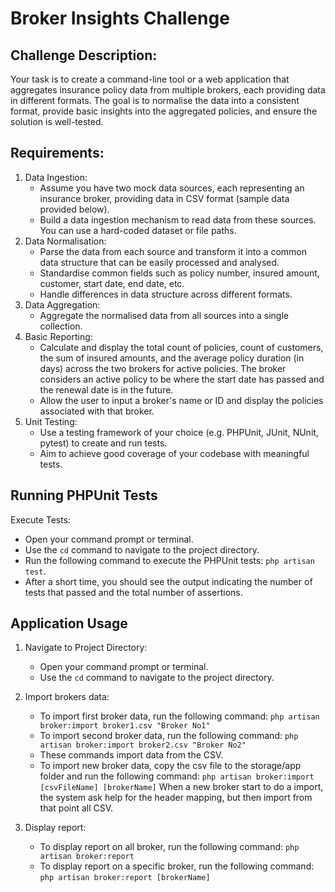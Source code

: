 # Broker Insights Challenge

## Challenge Description:
Your task is to create a command-line tool or a web application that aggregates insurance policy
data from multiple brokers, each providing data in different formats. The goal is to normalise the
data into a consistent format, provide basic insights into the aggregated policies, and ensure the
solution is well-tested.

## Requirements:
1. Data Ingestion:
    - Assume you have two mock data sources, each representing an insurance broker,
      providing data in CSV format (sample data provided below).
    - Build a data ingestion mechanism to read data from these sources. You can use a
      hard-coded dataset or file paths.
2. Data Normalisation:
    - Parse the data from each source and transform it into a common data structure that
      can be easily processed and analysed.
    - Standardise common fields such as policy number, insured amount, customer, start
      date, end date, etc.
    - Handle differences in data structure across different formats.
3. Data Aggregation:
    - Aggregate the normalised data from all sources into a single collection.
4. Basic Reporting:
    - Calculate and display the total count of policies, count of customers, the sum of
      insured amounts, and the average policy duration (in days) across the two brokers
      for active policies. The broker considers an active policy to be where the start date
      has passed and the renewal date is in the future.
    - Allow the user to input a broker&#39;s name or ID and display the policies associated with
      that broker.
5. Unit Testing:
    - Use a testing framework of your choice (e.g. PHPUnit, JUnit, NUnit, pytest) to create
      and run tests.
    - Aim to achieve good coverage of your codebase with meaningful tests.


## Running PHPUnit Tests
Execute Tests:
- Open your command prompt or terminal.
- Use the `cd` command to navigate to the project directory.
- Run the following command to execute the PHPUnit tests: `php artisan test`.
- After a short time, you should see the output indicating the number of tests that passed and the total number of assertions.

## Application Usage
1. Navigate to Project Directory:
    - Open your command prompt or terminal.
    - Use the `cd` command to navigate to the project directory.

2. Import brokers data:
    - To import first broker data, run the following command: `php artisan broker:import broker1.csv "Broker No1"`
    - To import second broker data, run the following command: `php artisan broker:import broker2.csv "Broker No2"`
    - These commands import data from the CSV.
    - To import new broker data, copy the csv file to the storage/app folder and run the following command: `php artisan broker:import [csvFileName] [brokerName]` When a new broker start to do a import, the system ask help for the header mapping, but then import from that point all CSV. 

3. Display report:
    - To display report on all broker, run the following command: `php artisan broker:report`
    - To display report on a specific broker, run the following command: `php artisan broker:report [brokerName]`
